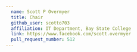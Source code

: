 ```yaml
---
  name: Scott P Overmyer
  title: Chair
  github_user: scotto703
  affiliation: IT Department, Bay State College
  link: https://www.facebook.com/scott.overmyer
  pull_request_number: 512
---
```

